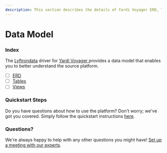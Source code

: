 ```yaml
---
description: This section describes the details of Yardi Voyager ERD, Tables, and Views.
---
```


# Data Model

### Index

The  [Lyftrondata](https://www.lyftrondata.com/) driver for [Yardi Voyager](https://www.lyftrondata.com/integration/yardi-voyager/)[ ](https://www.lyftrondata.com/integration/yardi-voyager/)provides a data model that enables you to better understand the source platform.

* [ ] [ERD](../../../marketing-analytics/yardi-voyager/data-model/erd.md)
* [ ] [Tables](../../../marketing-analytics/yardi-voyager/data-model/tables.md)
* [ ] [Views](../../../marketing-analytics/yardi-voyager/data-model/views.md)

### Quickstart Steps

Do you have questions about how to use the platform? Don't worry; we've got you covered. Simply follow the quickstart instructions [here](../../../../quickstart-steps.md).

### Questions? <a href="#questions" id="questions"></a>

We're always happy to help with any other questions you might have! [Set up a meeting with our experts](https://www.lyftrondata.com/book-a-meeting/).

